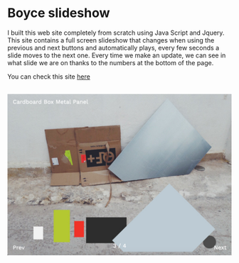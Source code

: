 # Boyce slideshow 

I built this web site completely from scratch using Java Script and Jquery. This site contains a full screen slideshow that changes when using the previous and next buttons and automatically plays, every few seconds a slide moves to the next one. Every time we make an update, we can see in what slide we are on thanks to the numbers at the bottom of the page.
 

You can check this site [here](https://boyce-slideshow-438.superhi.com) 
<br>
<br>


<img src="images/slideshow.png" width="680">
